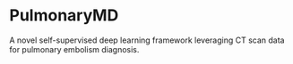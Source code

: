 # PulmonaryMD
A novel self-supervised deep learning framework leveraging CT scan data for pulmonary embolism diagnosis.
